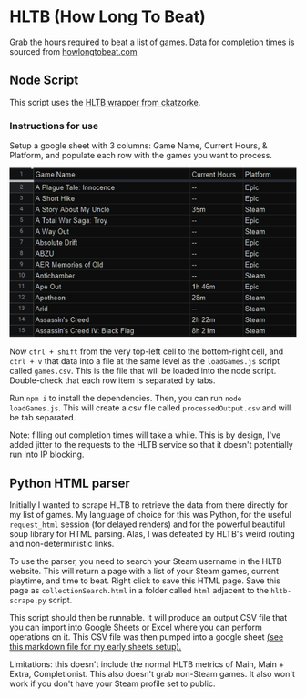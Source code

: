 # HLTB (How Long To Beat)
Grab the hours required to beat a list of games. Data for completion times is sourced from 
[howlongtobeat.com](https://howlongtobeat.com)

## Node Script
This script uses the [HLTB wrapper from ckatzorke](https://github.com/ckatzorke/howlongtobeat).

### Instructions for use
Setup a google sheet with 3 columns: Game Name, Current Hours, & Platform, and populate each row with the games you 
want to process.

![picture of the sheet](images/game-sheet.png)

Now `ctrl + shift` from the very top-left cell to the bottom-right cell,
and `ctrl + v` that data into a file at the same level as the `loadGames.js` script called `games.csv`. 
This is the file that will be loaded into the node script. Double-check that each row item is separated by tabs.

Run `npm i` to install the dependencies. Then, you can run `node loadGames.js`. This will create a csv file called 
`processedOutput.csv` and will be tab separated.

Note: filling out completion times will take a while. This is by design, I've added jitter to the requests to the HLTB 
service so that it doesn't potentially run into IP blocking.

## Python HTML parser

Initially I wanted to scrape HLTB to retrieve the data from there directly for my list of games.
My language of choice for this was Python, for the useful `request_html` session (for delayed renders) and
for the powerful beautiful soup library for HTML parsing. Alas, I was defeated by HLTB's weird routing and 
non-deterministic links.

To use the parser, you need to search your Steam username in the HLTB website. This will 
return a page with a list of your Steam games, current playtime, and time to beat. Right click to save this HTML page.
Save this page as `collectionSearch.html` in a folder called `html` adjacent to the `hltb-scrape.py` script.

This script should then be runnable. It will produce an output CSV file that you can import into Google Sheets or Excel
where you can perform operations on it. This CSV file was then pumped into a google sheet [(see this markdown file for 
my early sheets setup).](googleSheets.md)

Limitations: this doesn't include the normal HLTB metrics of Main, Main + Extra, Completionist. This also doesn't grab 
non-Steam games. It also won't work if you don't have your Steam profile set to public.
